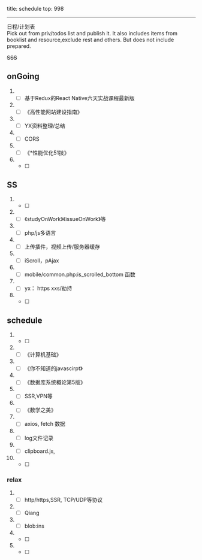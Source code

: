 title: schedule
top: 998
<!-- tags: 997 -->
---

日程/计划表   
Pick out from priv/todos list and publish it. It also includes items from booklist and resource,exclude rest and others. But does not include prepared.   

~~SSS~~   

## onGoing
1. - [ ] 基于Redux的React Native六天实战课程最新版
1. - [ ] 《高性能网站建设指南》
1. - [ ] YX资料整理/总结
1. - [ ] CORS
1. - [ ] 《*性能优化51技》
1. - [ ] 

## SS
1. - [ ] 
1. - [ ] 《studyOnWork》《issueOnWork》等
1. - [ ] php/js多语言
1. - [ ] 上传插件，视频上传/服务器缓存
1. - [ ] iScroll，pAjax
1. - [ ] mobile/common.php:is_scrolled_bottom 函数
1. - [ ] yx： https xxs/劫持
1. - [ ] 

## schedule
1. - [ ] 
1. - [ ] 《计算机基础》
1. - [ ] 《你不知道的javascirpt》
1. - [ ] 《数据库系统概论第5版》
1. - [ ] SSR,VPN等
1. - [ ] 《数学之美》
1. - [ ] axios, fetch 数据
1. - [ ] log文件记录
1. - [ ] clipboard.js,
1. - [ ] 


### relax
1. - [ ] http/https,SSR, TCP/UDP等协议
1. - [ ] Qiang
1. - [ ] blob:ins
1. - [ ] 
1. - [ ] 
